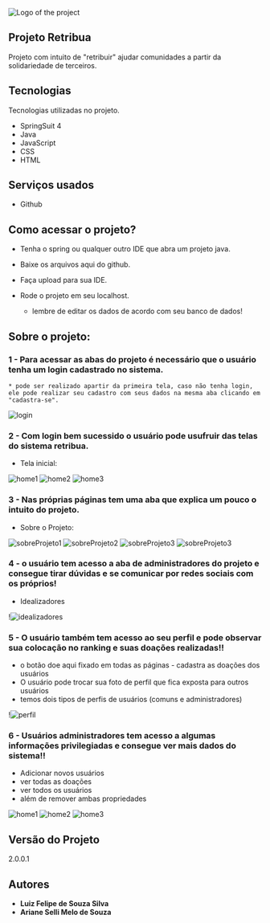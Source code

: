 ![Logo of the project](https://github.com/iLuix-Felipe/ProjetoRetribua/blob/main/public/logobranca.png)


## Projeto Retribua

Projeto com intuito de "retribuir" ajudar comunidades a partir da solidariedade de terceiros.


## Tecnologias

Tecnologias utilizadas no projeto.

* SpringSuit 4
* Java
* JavaScript
* CSS
* HTML

## Serviços usados

* Github

## Como acessar o projeto?

* Tenha o spring ou qualquer outro IDE que abra um projeto java.
 
* Baixe os arquivos aqui do github.
  
* Faça upload para sua IDE.
  
* Rode o projeto em seu localhost.
  - lembre de editar os dados de acordo com seu banco de dados!

## Sobre o projeto:

### 1 - Para acessar as abas do projeto é necessário que o usuário tenha um login cadastrado no sistema.

    * pode ser realizado apartir da primeira tela, caso não tenha login, ele pode realizar seu cadastro com seus dados na mesma aba clicando em "cadastra-se".
   
    
![login](https://github.com/iLuix-Felipe/ProjetoRetribua/blob/main/public/post13.jpg)

### 2 - Com login bem sucessido o usuário pode usufruir das telas do sistema retribua.
  
  - Tela inicial:

![home1](https://github.com/iLuix-Felipe/ProjetoRetribua/blob/main/public/post1.png)
![home2](https://github.com/iLuix-Felipe/ProjetoRetribua/blob/main/public/post2.png)
![home3](https://github.com/iLuix-Felipe/ProjetoRetribua/blob/main/public/post3.png)

### 3 - Nas próprias páginas tem uma aba que explica um pouco o intuito do projeto.

  - Sobre o Projeto:

![sobreProjeto1](https://github.com/iLuix-Felipe/ProjetoRetribua/blob/main/public/post4.png)
![sobreProjeto2](https://github.com/iLuix-Felipe/ProjetoRetribua/blob/main/public/post5.png)
![sobreProjeto3](https://github.com/iLuix-Felipe/ProjetoRetribua/blob/main/public/post6.png)
![sobreProjeto3](https://github.com/iLuix-Felipe/ProjetoRetribua/blob/main/public/post7.png)

### 4 - o usuário tem acesso a aba de administradores do projeto e consegue tirar dúvidas e se comunicar por redes sociais com os próprios!

   - Idealizadores

!![idealizadores](https://github.com/iLuix-Felipe/ProjetoRetribua/blob/main/public/post8.png)

### 5 - O usuário também tem acesso ao seu perfil e pode observar sua colocação no ranking e suas doações realizadas!!

 - o botão doe aqui fixado em todas as páginas - cadastra as doações dos usuários
 - O usuário pode trocar sua foto de perfil que fica exposta para outros usuários
 - temos dois tipos de perfis de usuários (comuns e administradores)

!![perfil](https://github.com/iLuix-Felipe/ProjetoRetribua/blob/main/public/post9.png)

### 6 - Usuários administradores tem acesso a algumas informações privilegiadas e consegue ver mais dados do sistema!!

 - Adicionar novos usuários
 - ver todas as doações
 - ver todos os usuários
 - além de remover ambas propriedades

![home1](https://github.com/iLuix-Felipe/ProjetoRetribua/blob/main/public/post10.png)
![home2](https://github.com/iLuix-Felipe/ProjetoRetribua/blob/main/public/post11.png)
![home3](https://github.com/iLuix-Felipe/ProjetoRetribua/blob/main/public/post12.png)


  ## Versão do Projeto

  2.0.0.1


  ## Autores

  * **Luiz Felipe de Souza Silva** 
  * **Ariane Selli Melo de Souza**

